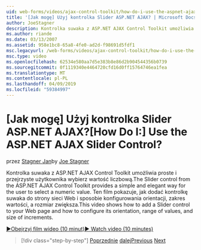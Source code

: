 ```yaml
---
uid: web-forms/videos/ajax-control-toolkit/how-do-i-use-the-aspnet-ajax-slider-control
title: '[Jak mogę] Użyj kontrolka Slider ASP.NET AJAX? | Microsoft Docs'
author: JoeStagner
description: Kontrolka suwaka z ASP.NET AJAX Control Toolkit umożliwia proste i przejrzyste użytkownika wybierz wartość liczbową. Ten film pokazuje, jak ad...
ms.author: riande
ms.date: 03/13/2007
ms.assetid: 958e1bc8-65a8-4fe0-ad2d-f98691d5fdf1
msc.legacyurl: /web-forms/videos/ajax-control-toolkit/how-do-i-use-the-aspnet-ajax-slider-control
msc.type: video
ms.openlocfilehash: 62534e580aa7d5e383b8e86d2b904544356b0739
ms.sourcegitcommit: 0f1119340e4464720cfd16d0ff15764746ea1fea
ms.translationtype: MT
ms.contentlocale: pl-PL
ms.lasthandoff: 04/09/2019
ms.locfileid: "59384997"
---
```

# <a name="how-do-i-use-the-aspnet-ajax-slider-control"></a><span data-ttu-id="67cd5-105">[Jak mogę] Użyj kontrolka Slider ASP.NET AJAX?</span><span class="sxs-lookup"><span data-stu-id="67cd5-105">[How Do I:] Use the ASP.NET AJAX Slider Control?</span></span>

<span data-ttu-id="67cd5-106">przez [Stagner Jan](https://github.com/JoeStagner)</span><span class="sxs-lookup"><span data-stu-id="67cd5-106">by [Joe Stagner](https://github.com/JoeStagner)</span></span>

<span data-ttu-id="67cd5-107">Kontrolka suwaka z ASP.NET AJAX Control Toolkit umożliwia proste i przejrzyste użytkownika wybierz wartość liczbową.</span><span class="sxs-lookup"><span data-stu-id="67cd5-107">The Slider control from the ASP.NET AJAX Control Toolkit provides a simple and elegant way for the user to select a numeric value.</span></span> <span data-ttu-id="67cd5-108">Ten film pokazuje, jak dodać kontrolkę suwaka do strony sieci Web i sposobie konfigurowania orientacji, zakres wartości, a rozmiar zwiększa.</span><span class="sxs-lookup"><span data-stu-id="67cd5-108">This video shows how to add a Slider control to your Web page and how to configure its orientation, range of values, and size of increments.</span></span>

[<span data-ttu-id="67cd5-109">&#9654;Obejrzyj film wideo (10 minut)</span><span class="sxs-lookup"><span data-stu-id="67cd5-109">&#9654; Watch video (10 minutes)</span></span>](https://channel9.msdn.com/Blogs/ASP-NET-Site-Videos/how-do-i-use-the-aspnet-ajax-slider-control)

> [!div class="step-by-step"]
> <span data-ttu-id="67cd5-110">[Poprzednie](how-do-i-use-the-aspnet-ajax-confirmbutton-extender.md)
> [dalej](how-do-i-use-the-aspnet-ajax-autocomplete-control.md)</span><span class="sxs-lookup"><span data-stu-id="67cd5-110">[Previous](how-do-i-use-the-aspnet-ajax-confirmbutton-extender.md)
[Next](how-do-i-use-the-aspnet-ajax-autocomplete-control.md)</span></span>
